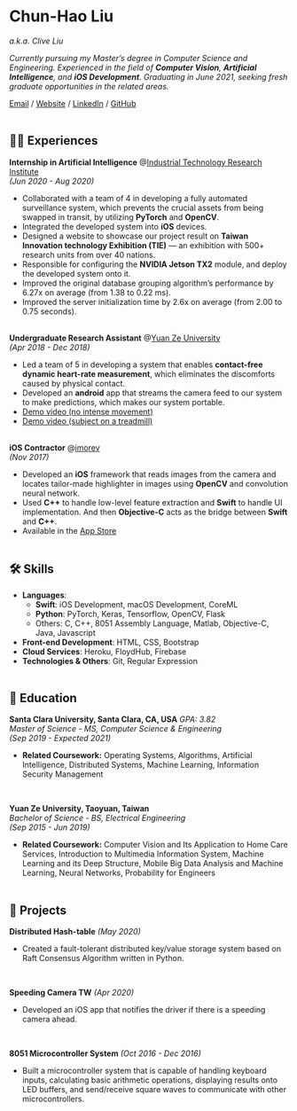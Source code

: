 # Chun-Hao Liu
_a.k.a. Clive Liu_

_Currently pursuing my Master’s degree in Computer Science and Engineering. Experienced in the field of **Computer Vision**, **Artificial Intelligence**, and **iOS Development**. Graduating in June 2021, seeking fresh graduate opportunities in the related areas._ <br>

[Email](mailto:clive819@gmail.com) / [Website](https://clive819.github.io/CV/) / [LinkedIn](https://www.linkedin.com/in/clive819/) / [GitHub](https://github.com/clive819) 
<br><br>

## 👨‍💻 Experiences

**Internship in Artificial Intelligence** @[Industrial Technology Research Institute](https://www.itri.org.tw/english/index.aspx) <br>
_(Jun 2020 - Aug 2020)_ <br>

- Collaborated with a team of 4 in developing a fully automated surveillance system, which prevents the crucial assets from being swapped in transit, by utilizing **PyTorch** and **OpenCV**.
- Integrated the developed system into **iOS** devices.
- Designed a website to showcase our project result on **Taiwan Innovation technology Exhibition (TIE)** — an exhibition with 500+ research units from over 40 nations.
- Responsible for configuring the **NVIDIA Jetson TX2** module, and deploy the developed system onto it.
- Improved the original database grouping algorithm’s performance by 6.27x on average (from 1.38 to 0.22 ms).
- Improved the server initialization time by 2.6x on average (from 2.00 to 0.75 seconds).
<br><br>

**Undergraduate Research Assistant** @[Yuan Ze University](https://www.yzu.edu.tw/index.php/en-us/) <br>
_(Apr 2018 - Dec 2018)_ <br>
- Led a team of 5 in developing a system that enables **contact-free dynamic heart-rate measurement**, which eliminates the discomforts caused by physical contact.
- Developed an **android** app that streams the camera feed to our system to make predictions, which makes our system portable.
- [Demo video (no intense movement)](http://bit.ly/33BnOzu)
- [Demo video (subject on a treadmill)](http://bit.ly/31mfAJO)
<br><br>

**iOS Contractor** @[imorev](http://imorev.cc) <br>
_(Nov 2017)_ <br>

- Developed an **iOS** framework that reads images from the camera and locates tailor-made highlighter in images using **OpenCV** and convolution neural network.
- Used **C++** to handle low-level feature extraction and **Swift** to handle UI implementation. And then **Objective-C** acts as the bridge between **Swift** and **C++**.
- Available in the [App Store](https://apple.co/31rRZry)
<br><br>

## 🛠 Skills
- **Languages**: 
	- **Swift**: iOS Development, macOS Development, CoreML
	- **Python**: PyTorch, Keras, Tensorflow, OpenCV, Flask
	- Others: C, C++, 8051 Assembly Language, Matlab, Objective-C, Java, Javascript
- **Front-end Development**: HTML, CSS, Bootstrap
- **Cloud Services**: Heroku, FloydHub, Firebase
- **Technologies & Others**: Git, Regular Expression
<br><br>

## 📖 Education

**Santa Clara University, Santa Clara, CA, USA** _GPA: 3.82_<br>
_Master of Science - MS, Computer Science & Engineering_ <br>
_(Sep 2019 - Expected 2021)_

- **Related Coursework:** Operating Systems, Algorithms, Artificial Intelligence, Distributed Systems, Machine Learning, Information Security Management
<br>

**Yuan Ze University, Taoyuan, Taiwan**<br>
_Bachelor of Science - BS, Electrical Engineering_ <br>
_(Sep 2015 - Jun 2019)_

- **Related Coursework:** Computer Vision and Its Application to Home Care Services, Introduction to Multimedia Information System, Machine Learning and its Deep Structure, Mobile Big Data Analysis and Machine Learning, Neural Networks, Probability for Engineers
<br><br>

## 📌 Projects
**Distributed Hash-table** _(May 2020)_
- Created a fault-tolerant distributed key/value storage system based on Raft Consensus Algorithm written in Python.
<br>

**Speeding Camera TW** _(Apr 2020)_

- Developed an iOS app that notifies the driver if there is a speeding camera ahead.
<br>

**8051 Microcontroller System** _(Oct 2016 - Dec 2016)_

- Built a microcontroller system that is capable of handling keyboard inputs, calculating basic arithmetic operations, displaying results onto LED buffers, and send/receive square waves to communicate with other microcontrollers.
<br><br>



